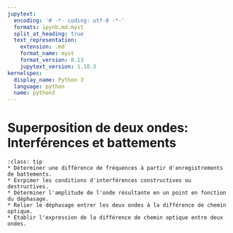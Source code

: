 ```yaml
---
jupytext:
  encoding: '# -*- coding: utf-8 -*-'
  formats: ipynb,md:myst
  split_at_heading: true
  text_representation:
    extension: .md
    format_name: myst
    format_version: 0.13
    jupytext_version: 1.10.3
kernelspec:
  display_name: Python 3
  language: python
  name: python3
---
```

# Superposition de deux ondes: Interférences et battements
````{admonition} Compétences
:class: tip
* Déterminer une différence de fréquences à partir d'enregistrements de battements.
* Exrpimer les conditions d'interférences constructives ou destructives.
* Déterminer l'amplitude de l'onde résultante en un point en fonction du déphasage.
* Relier le déphasage entrer les deux ondes à la différence de chemin optique.
* Etablir l'expression de la différence de chemin optique entre deux ondes.
````
